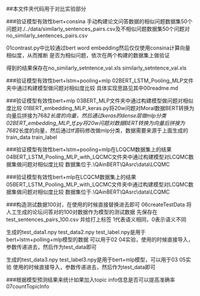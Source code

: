 ##本文件夹代码用于对比实验部分

###验证模型有效性bert+consina
手动构建论文问答数据的相似问题数据集50个问题对./../data/similarly_sentences_pairs.csv及不相似问题数据集50个问题对no_similarly_sentences_pairs.csv

01contrast.py中比较通过bert word embedding然后仅仅使用consina计算向量相似度，从而推断
是否为相似问题，依次在两个构建的数据集上做验证

得到的结果保存在no_similarly_setntence_val.xls similarly_setntence_val.xls


###验证模型有效性bert+lstm+pooling+mlp
02BERT_LSTM_Pooling_MLP文件夹中通过构建模型做问题对相似度比较
具体实现思路见其中00readme.md


###验证模型有效性bert+mlp
03BERT_MLP文件夹中通过构建模型做问题对相似度比较
01BERT_embedding_MLP_keras.py将20w问题对Moral数据BERT转换为向量后拼接为768*2长度的向量，然后通过keras的dense层做mlp分类
02BERT_embedding_MLP_tf.py将20w问题对数据BERT转换为向量后拼接为768*2长度的向量，然后通过tf源码修改做mlp分类，数据需要来源于上面生成的train_data train_label


###验证模型有效性bert+lstm+pooling+mlp在LCQCM数据集上的结果
04BERT_LSTM_Pooling_MLP_with_LQCMC文件夹中通过构建模型对LCQMC数据集做问题对相似度比较
数据集位于.\QAinBERT\QAsrc\data\LCQMC


###验证模型有效性bert+mlp在LCQCM数据集上的结果
05BERT_LSTM_Pooling_MLP_with_LQCMC文件夹中通过构建模型对LCQMC数据集做问题对相似度比较
数据集位于.\QAinBERT\QAsrc\data\LCQMC


###构造测试数据100对，在使用的时候直接替换进去即可
06createTestData
将人工生成的论坛问答对的100对数据作为模型的测试数据
先保存在test_sentences_pairs_100.csv 并给打上标签 1代表语义相同，0表示语义不同

生成的test_data1.npy test_data2.npy test_label.npy是用于bert+lstm+polling+mlp模型的数据
可以用于02 04实验，使用的时候直接导入，参数传递进去，然后作为test_data即可

生成的test_data3.npy test_label3.npy是用于bert+mlp模型，可以用于03 05实验
使用的时候直接导入，参数传递进去，然后作为test_data即可


###根据模型预测结果来统计如果加入topic info信息是否可以提高准确率
07countTopicInfo